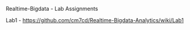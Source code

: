 Realtime-Bigdata - Lab Assignments

Lab1 - https://github.com/cm7cd/Realtime-Bigdata-Analytics/wiki/Lab1 
